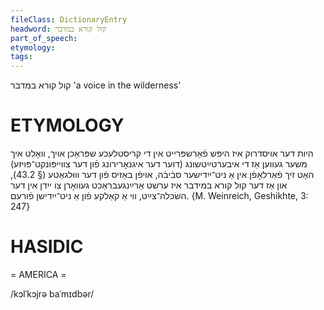 ```yaml
---
fileClass: DictionaryEntry
headword: קול קורא במדבר
part_of_speech: 
etymology: 
tags: 
---
```

קול קורא במדבר
'a voice in the wilderness'

ETYMOLOGY
===========
היות דער אויסדרוק איז היפּש פֿאַרשפּרייט אין די קריסטלעכע שפּראַכן אויך, וואָלט איך משער געווען אַז די איבערטײַטשונג (דוער דער איגנאָרירונג פֿון דער צווייפּונקט־פּויזע) האָט זיך פֿאַרלאָפֿן אין אַ ניט־ייִדישער סבֿיבֿה, אויפֿן באַזיס פֿון דער וווּלגאַטע (§ 43.2), און אַז דער קול קורא במידבר איז ערשט אַרײַנגעבראַכט געוואָרן צו ייִדן אין דער השׂכּלה־צײַט, ווי אַ קאַלקע פֿון אַ ניט־ייִדישן פֿורעם.
{M. Weinreich, Geshikhte, 3: 247}

HASIDIC
=======
= AMERICA = 

/kɔlˈkɔjrə baˈmɪdbər/